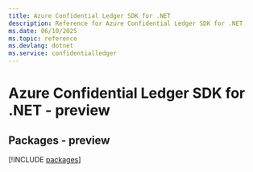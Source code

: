 ```yaml
---
title: Azure Confidential Ledger SDK for .NET
description: Reference for Azure Confidential Ledger SDK for .NET
ms.date: 06/10/2025
ms.topic: reference
ms.devlang: dotnet
ms.service: confidentialledger
---
```

# Azure Confidential Ledger SDK for .NET - preview
## Packages - preview
[!INCLUDE [packages](confidential-ledger-index.md)]